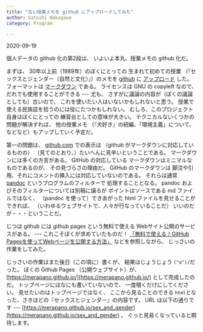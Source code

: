 ```yaml
---
title: "古い授業メモを github にアップロードしてみた"
author: Satoshi Nakagawa
category: Program

---
```


2020-09-19

 個人データの github 化の第2段は、
いよいよ本丸、授業メモの github 化だ。

 まずは、
30年以上前（1989年）のぼくにとっての
生まれて初めての授業
（『セックスとジェンダー（自然と文化）』）のメモを
[github](https://github.com/) に
[アップロード](https://github.com/merapano/sex_and_gender/)
した。
フォーマットは
[マークダウン](https://ja.wikipedia.org/wiki/Markdown)
である。
ライセンスは GNU の copyleft なので、
だれでも使用することができる ---
尤も、
さすがに議論の内容が（ぼくの議論としても）古いので、
これを使いたい人はいないかもしれないと思う。
授業で使える民族誌を拾うのには役にたつかもしれない。
むしろ、このプロジェクト自身はぼくにとっての
練習台としての意味が大きい。
テクニカルないくつかの問題が解決すれば、
他の授業メモ
（『犬好き』の続編、「環境主義」について、
などなど）もアップしていく予定だ。

 第一の問題は、
[github.com](https://github.com/merapano/sex_and_gender/) での表示は
（github がマークダウンに対応しているものの）
（見てのとおり、）たいへんに見辛いということである。
マークダウンには多くの方言がある。
GitHub の対応している
マークダウンはミニマルなものであるのが、
その見づらさの理由だ。
GitHub のマークダウンは
脚注や引用、それにコメントの挿入には対応していないのである。
それらは通常
[pandoc](https://pandoc-doc-ja.readthedocs.io/ja/latest/users-guide.html) というプログラムのフィルターで
処理することとなる。
pandoc およびそのフィルターについては別稿に譲るが
ポイントはソースである md ファイルではなく、
（pandoc を使って）できあがった html ファイルを見せることができれば、
（いわゆるウェブサイトで、人々が行なっていることだ）
いいのだが・・・ということだ。

 じつは github には github pages という無料で使える
Webサイト公開のサービスがある。
--- これこそぼくが求めていたものだ！
[「無料で使える！GitHub Pagesを使ってWebページを公開する方法」](https://techacademy.jp/magazine/6445)
などを参照しながら、
じっさいの作業をしてみた。

 じっさいの作業はまた後日（この項に）書くが、
結果はじょうじょう `(^o^)/`だった。
ぼくの Github Pages （公開ウェブサイト）が、
[https://merapano.github.io/](https://merapano.github.io/)
として完成したのだ。
トップページにはなにも書いていないので、
一度覗くだけにしてください。
見せたいのはトップページではなく、
ここから見ることのできる
`html`となった、さきほどの『セックスとジェンダー』の内容です。
URL は以下の通りです ---
[https://merapano.github.io/sex_and_gender](https://merapano.github.io/sex_and_gender) 。
ぐっと見易くなっていると期待します。

